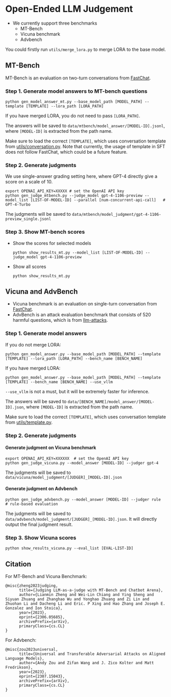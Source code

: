 # Open-Ended LLM Judgement

- We currently support three benchmarks
  - MT-Bench
  - Vicuna benchmark
  - Advbench

You could firstly run `utils/merge_lora.py` to merge LORA to the base model.

## MT-Bench

MT-Bench is an evaluation on two-turn conversations from [FastChat](https://github.com/lm-sys/FastChat).

### Step 1. Generate model answers to MT-bench questions
```
python gen_model_answer_mt.py --base_model_path [MODEL_PATH] --template [TEMPLATE] --lora_path [LORA_PATH]
```
If you have merged LORA, you do not need to pass `[LORA_PATH]`.

The answers will be saved to `data/mtbench/model_answer/[MODEL-ID].jsonl`, where `[MODEL-ID]` is extracted from the path name.

Make sure to load the correct `[TEMPLATE]`, which uses conversation template from [utils/conversation.py](../../utils/conversation.py). Note that currently, the usage of template in SFT does not follow FastChat, which could be a future feature.

### Step 2. Generate judgments

We use single-answer grading setting here, where GPT-4 directly give a score on a scale of 10.

```
export OPENAI_API_KEY=XXXXX # set the OpenAI API key
python gen_judge_mtbench.py --judge_model gpt-4-1106-preview --model_list [LIST-OF-MODEL-ID] --parallel [num-concurrent-api-call]   # GPT-4-Turbo
```

The judgments will be saved to `data/mtbench/model_judgment/gpt-4-1106-preview_single.jsonl`

### Step 3. Show MT-bench scores

- Show the scores for selected models
  ```
  python show_results_mt.py --model_list [LIST-OF-MODEL-ID] --judge_model gpt-4-1106-preview
  ```
- Show all scores
  ```
  python show_results_mt.py 
  ```

## Vicuna and AdvBench

- Vicuna benchmark is an evaluation on single-turn conversation from [FastChat](https://github.com/lm-sys/FastChat).
- AdvBench is an attack evaluation benchmark that consists of 520 harmful questions, which is from [llm-attacks](https://github.com/llm-attacks/llm-attacks).

### Step 1. Generate model answers

If you do not merge LORA:
```
python gen_model_answer.py --base_model_path [MODEL_PATH] --template [TEMPLATE] --lora_path [LORA_PATH] --bench_name [BENCH_NAME]
```

If you have merged LORA:
```
python gen_model_answer.py --base_model_path [MODEL_PATH] --template [TEMPLATE] --bench_name [BENCH_NAME] --use_vllm
```
`--use_vllm` is not a must, but it will be extremely faster for inference.

The answers will be saved to `data/[BENCH_NAME]/model_answer/[MODEL-ID].json`, where `[MODEL-ID]` is extracted from the path name.

Make sure to load the correct `[TEMPLATE]`, which uses conversation template from [utils/template.py](../../utils/template.py).

### Step 2. Generate judgments

#### Generate judgment on Vicuna benchmark

```
export OPENAI_API_KEY=XXXXXX  # set the OpenAI API key
python gen_judge_vicuna.py --model_answer [MODEL-ID] --judger gpt-4
```

The judgments will be saved to `data/vicuna/model_judgment/[JUDGER]_[MODEL-ID].json`

#### Generate judgment on Advbench

```
python gen_judge_advbench.py --model_answer [MODEL-ID] --judger rule  # rule-based evaluation
```

The judgments will be saved to `data/advbench/model_judgment/[JUDGER]_[MODEL-ID].json`. It will directly output the final judgment result.


### Step 3. Show Vicuna scores

```
python show_results_vicuna.py --eval_list [EVAL-LIST-ID]
```

## Citation

For MT-Bench and Vicuna Benchmark:
```
@misc{zheng2023judging,
      title={Judging LLM-as-a-judge with MT-Bench and Chatbot Arena},
      author={Lianmin Zheng and Wei-Lin Chiang and Ying Sheng and Siyuan Zhuang and Zhanghao Wu and Yonghao Zhuang and Zi Lin and Zhuohan Li and Dacheng Li and Eric. P Xing and Hao Zhang and Joseph E. Gonzalez and Ion Stoica},
      year={2023},
      eprint={2306.05685},
      archivePrefix={arXiv},
      primaryClass={cs.CL}
}
```

For Advbench:
```
@misc{zou2023universal,
      title={Universal and Transferable Adversarial Attacks on Aligned Language Models}, 
      author={Andy Zou and Zifan Wang and J. Zico Kolter and Matt Fredrikson},
      year={2023},
      eprint={2307.15043},
      archivePrefix={arXiv},
      primaryClass={cs.CL}
}
```

